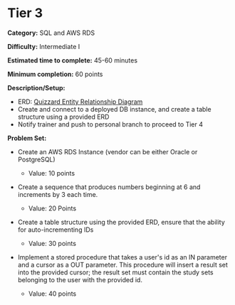 # Tier 3

**Category:** SQL and AWS RDS

**Difficulty:** Intermediate I

**Estimated time to complete:** 45-60 minutes

**Minimum completion:** 60 points

**Description/Setup:**
  - ERD: [Quizzard Entity Relationship Diagram](https://revature-note-assets.s3.amazonaws.com/quizzard-erd.png)
  - Create and connect to a deployed DB instance, and create a table structure using a provided ERD
  - Notify trainer and push to personal branch to proceed to Tier 4

**Problem Set:**
  - Create an AWS RDS Instance (vendor can be either Oracle or PostgreSQL)
    - Value: 10 points

  - Create a sequence that produces numbers beginning at 6 and increments by 3 each time.
    - Value: 20 Points

 - Create a table structure using the provided ERD, ensure that the ability for auto-incrementing IDs
    - Value: 30 points
	

  - Implement a stored procedure that takes a user's id as an IN parameter and a cursor as a OUT parameter. This procedure will insert a result set into the provided cursor; the result set must contain the study sets belonging to the user with the provided id.
    - Value: 40 points

